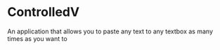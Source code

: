 # ControlledV
An application that allows you to paste any text to any textbox as many times as you want to
